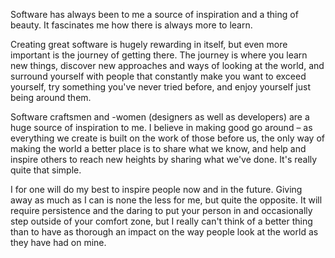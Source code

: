 Software has always been to me a source of inspiration and a thing of beauty. It fascinates me how there is always more to learn.

Creating great software is hugely rewarding in itself, but even more important is the journey of getting there. The journey is where you learn new things, discover new approaches and ways of looking at the world, and surround yourself with people that constantly make you want to exceed yourself, try something you've never tried before, and enjoy yourself just being around them.

Software craftsmen and -women (designers as well as developers) are a huge source of inspiration to me. I believe in making good go around – as everything we create is built on the work of those before us, the only way of making the world a better place is to share what we know, and help and inspire others to reach new heights by sharing what we've done. It's really quite that simple.

I for one will do my best to inspire people now and in the future. Giving away as much as I can is none the less for me, but quite the opposite. It will require persistence and the daring to put your person in and occasionally step outside of your comfort zone, but I really can't think of a better thing than to have as thorough an impact on the way people look at the world as they have had on mine.
